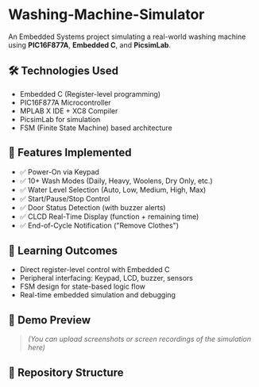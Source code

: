 # Washing-Machine-Simulator
An Embedded Systems project simulating a real-world washing machine using **PIC16F877A**, **Embedded C**, and **PicsimLab**.

## 🛠️ Technologies Used
- Embedded C (Register-level programming)
- PIC16F877A Microcontroller
- MPLAB X IDE + XC8 Compiler
- PicsimLab for simulation
- FSM (Finite State Machine) based architecture

## 🔧 Features Implemented
- ✅ Power-On via Keypad
- ✅ 10+ Wash Modes (Daily, Heavy, Woolens, Dry Only, etc.)
- ✅ Water Level Selection (Auto, Low, Medium, High, Max)
- ✅ Start/Pause/Stop Control
- ✅ Door Status Detection (with buzzer alerts)
- ✅ CLCD Real-Time Display (function + remaining time)
- ✅ End-of-Cycle Notification ("Remove Clothes")

## 🧠 Learning Outcomes
- Direct register-level control with Embedded C
- Peripheral interfacing: Keypad, LCD, buzzer, sensors
- FSM design for state-based logic flow
- Real-time embedded simulation and debugging

## 📸 Demo Preview
> *(You can upload screenshots or screen recordings of the simulation here)*

## 📁 Repository Structure
